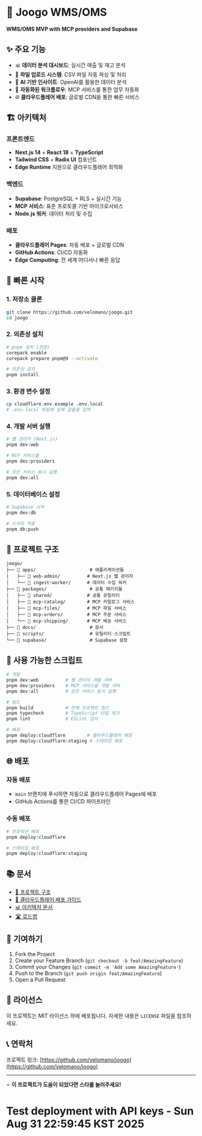 # 🚀 Joogo WMS/OMS

**WMS/OMS MVP with MCP providers and Supabase**

## ✨ **주요 기능**

- 📊 **데이터 분석 대시보드**: 실시간 매출 및 재고 분석
- 📁 **파일 업로드 시스템**: CSV 파일 자동 파싱 및 처리
- 🤖 **AI 기반 인사이트**: OpenAI를 활용한 데이터 분석
- 🔄 **자동화된 워크플로우**: MCP 서비스를 통한 업무 자동화
- 🌐 **클라우드플레어 배포**: 글로벌 CDN을 통한 빠른 서비스

## 🏗️ **아키텍처**

### **프론트엔드**
- **Next.js 14** + **React 18** + **TypeScript**
- **Tailwind CSS** + **Radix UI** 컴포넌트
- **Edge Runtime** 지원으로 클라우드플레어 최적화

### **백엔드**
- **Supabase**: PostgreSQL + RLS + 실시간 기능
- **MCP 서비스**: 표준 프로토콜 기반 마이크로서비스
- **Node.js 워커**: 데이터 처리 및 수집

### **배포**
- **클라우드플레어 Pages**: 자동 배포 + 글로벌 CDN
- **GitHub Actions**: CI/CD 자동화
- **Edge Computing**: 전 세계 어디서나 빠른 응답

## 🚀 **빠른 시작**

### **1. 저장소 클론**
```bash
git clone https://github.com/velomano/joogo.git
cd joogo
```

### **2. 의존성 설치**
```bash
# pnpm 설치 (권장)
corepack enable
corepack prepare pnpm@9 --activate

# 의존성 설치
pnpm install
```

### **3. 환경 변수 설정**
```bash
cp cloudflare.env.example .env.local
# .env.local 파일에 실제 값들을 입력
```

### **4. 개발 서버 실행**
```bash
# 웹 관리자 (Next.js)
pnpm dev:web

# MCP 서비스들
pnpm dev:providers

# 모든 서비스 동시 실행
pnpm dev:all
```

### **5. 데이터베이스 설정**
```bash
# Supabase 시작
pnpm dev:db

# 스키마 적용
pnpm db:push
```

## 📁 **프로젝트 구조**

```
joogo/
├── 📁 apps/                    # 애플리케이션들
│   ├── 📁 web-admin/          # Next.js 웹 관리자
│   └── 📁 ingest-worker/      # 데이터 수집 워커
├── 📁 packages/                # 공통 패키지들
│   ├── 📁 shared/             # 공통 유틸리티
│   ├── 📁 mcp-catalog/        # MCP 카탈로그 서비스
│   ├── 📁 mcp-files/          # MCP 파일 서비스
│   ├── 📁 mcp-orders/         # MCP 주문 서비스
│   └── 📁 mcp-shipping/       # MCP 배송 서비스
├── 📁 docs/                    # 문서
├── 📁 scripts/                 # 유틸리티 스크립트
└── 📁 supabase/                # Supabase 설정
```

## 🔧 **사용 가능한 스크립트**

```bash
# 개발
pnpm dev:web          # 웹 관리자 개발 서버
pnpm dev:providers    # MCP 서비스들 개발 서버
pnpm dev:all          # 모든 서비스 동시 실행

# 빌드
pnpm build            # 전체 프로젝트 빌드
pnpm typecheck        # TypeScript 타입 체크
pnpm lint             # ESLint 검사

# 배포
pnpm deploy:cloudflare        # 클라우드플레어 배포
pnpm deploy:cloudflare:staging # 스테이징 배포
```

## 🌐 **배포**

### **자동 배포**
- `main` 브랜치에 푸시하면 자동으로 클라우드플레어 Pages에 배포
- GitHub Actions를 통한 CI/CD 파이프라인

### **수동 배포**
```bash
# 프로덕션 배포
pnpm deploy:cloudflare

# 스테이징 배포
pnpm deploy:cloudflare:staging
```

## 📚 **문서**

- [📖 프로젝트 구조](./docs/PROJECT_STRUCTURE.md)
- [🚀 클라우드플레어 배포 가이드](./docs/CLOUDFLARE_DEPLOYMENT.md)
- [📊 아키텍처 문서](./docs/ARCHITECTURE.md)
- [🛣️ 로드맵](./docs/ROADMAP.md)

## 🤝 **기여하기**

1. Fork the Project
2. Create your Feature Branch (`git checkout -b feat/AmazingFeature`)
3. Commit your Changes (`git commit -m 'Add some AmazingFeature'`)
4. Push to the Branch (`git push origin feat/AmazingFeature`)
5. Open a Pull Request

## 📄 **라이선스**

이 프로젝트는 MIT 라이선스 하에 배포됩니다. 자세한 내용은 `LICENSE` 파일을 참조하세요.

## 📞 **연락처**

프로젝트 링크: [https://github.com/velomano/joogo](https://github.com/velomano/joogo)

---

⭐ **이 프로젝트가 도움이 되었다면 스타를 눌러주세요!**

# Test deployment with API keys - Sun Aug 31 22:59:45 KST 2025
